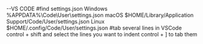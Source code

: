 --VS CODE
#find settings.json
Windows %APPDATA%\Code\User\settings.json
macOS $HOME/Library/Application Support/Code/User/settings.json
Linux $HOME/.config/Code/User/settings.json
#tab several lines in VSCode
control + shift and select the lines you want to indent
control + ] to tab them